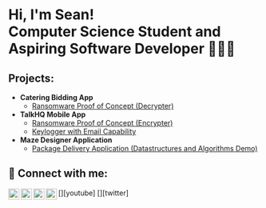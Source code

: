 <h1>Hi, I'm Sean! <br/>Computer Science Student and Aspiring Software Developer 👨🏻‍💻</h1>

<h2>Projects:</h2>

- <b>Catering Bidding App</b>
  - [Ransomware Proof of Concept (Decrypter)](https://github.com/joshmadakor1/DecrypterPOC)
- <b>TalkHQ Mobile App</b>
  - [Ransomware Proof of Concept (Encrypter)](https://github.com/joshmadakor1/EncrypterPOC)
  - [Keylogger with Email Capability](https://github.com/joshmadakor1/Key-Logger-With-Email)
- <b>Maze Designer Application</b>
  - [Package Delivery Application (Datastructures and Algorithms Demo)](https://github.com/joshmadakor1/Package-Delivery-Pathfinding-Algorithm)

<h2> 🤳 Connect with me:</h2>

[<img align="left" alt="JoshMadakor | YouTube" width="22px" src="https://cdn.jsdelivr.net/npm/simple-icons@v3/icons/youtube.svg" />][youtube]
[<img align="left" alt="JoshMadakor | Twitter" width="22px" src="https://cdn.jsdelivr.net/npm/simple-icons@v3/icons/twitter.svg" />][twitter]
[<img align="left" alt="JoshMadakor | LinkedIn" width="22px" src="https://cdn.jsdelivr.net/npm/simple-icons@v3/icons/linkedin.svg" />][linkedin]
[<img align="left" alt="JoshMadakor | Instagram" width="22px" src="https://cdn.jsdelivr.net/npm/simple-icons@v3/icons/instagram.svg" />][instagram]

[instagram]: https://www.instagram.com/sean.admc/
[linkedin]: https://www.linkedin.com/in/sean-am/

<!--
**joshmadakor1/joshmadakor1** is a ✨ _special_ ✨ repository because its `README.md` (this file) appears on your GitHub profile.

Here are some ideas to get you started:

- 🔭 I’m currently working on ...
- 🌱 I’m currently learning ...
- 👯 I’m looking to collaborate on ...
- 🤔 I’m looking for help with ...
- 💬 Ask me about ...
- 📫 How to reach me: ...
- 😄 Pronouns: ...
- ⚡ Fun fact: ...
-->
